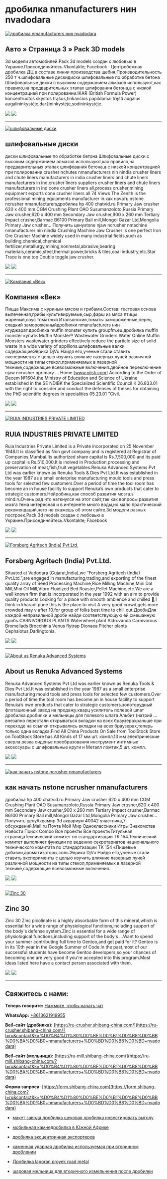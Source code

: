 # дробилка nmanufacturers нин nvadodara

<a href="https://swt.shibang-china.com/?l=ru&img&k=%D0%B4%D1%80%D0%BE%D0%B1%D0%B8%D0%BB%D0%BA%D0%B0+nmanufacturers+%D0%BD%D0%B8%D0%BD+nvadodara" target="_blank">![дробилка nmanufacturers нин nvadodara](http://static.shibang-china.com/all-800x300/46.jpg)</a>

## Авто &#187; Страница 3 &#187; Pack 3D models
3d модели автомобилей.Pack 3d models создан с любовью в Украине.Присоединяйтесь.Vkontakte; Facebook&nbsp;&#0183;&#32;Центробежная дробилка ДЦ в составе линии производства щебня.Производительность 250 т ч.шлифовальные дискидиски шлифовальные по обработке бетона Шлифовальные диски с высоким содержанием алмазов используют,как правило,на предварительных этапах шлифования бетона,а с низкой концентрацией при полировании.IKAR (British Formula Power) koncentruotos skystos trąšos,tinkančios papildomai tręšti augalus augalininkystėje,daržininkystėje,sodininkystėje.


<a href="https://whatsapp.shibangsoft.com/WhatsApp.php" target="_blank" title="WhatsApp">![](http://static.shibang-china.com/icon/whatsapp.png)</a> <a href="https://swt.shibang-china.com/?l=ru&icon&k=%D0%B4%D1%80%D0%BE%D0%B1%D0%B8%D0%BB%D0%BA%D0%B0+nmanufacturers+%D0%BD%D0%B8%D0%BD+nvadodara" target="_blank">![](http://static.shibang-china.com/icon/chat-ru.png)</a>

---

<a href="https://swt.shibang-china.com/?l=ru&img&k=%D0%B4%D1%80%D0%BE%D0%B1%D0%B8%D0%BB%D0%BA%D0%B0+nmanufacturers+%D0%BD%D0%B8%D0%BD+nvadodara" target="_blank">![шлифовальные диски](http://static.shibang-china.com/all-800x300/390.jpg)</a>

## шлифовальные диски
диски шлифовальные по обработке бетона Шлифовальные диски с высоким содержанием алмазов используют,как правило,на предварительных этапах шлифования бетона,а с низкой концентрацией при полировании.crusher nchutes nmanufacturers nin nindia crusher liners and chute liners manufacturers in india crusher liners and chute liners manufacturers in ind.crusher liners suppliers crusher liners and chute liners manufacturers in ind cone crusher liners all,process crusher,mining equipment exports cone crusher liners all 74 Views The Zenith is the professional mining equipments manufacturer in.как начать nstone ncrusher nmanufacturersдробилка hp 400 chatvid.ru.Primary Jaw crusher 620 x 400 mm CGM Crushing Plant OAO Susumanzoloto,Russia Primary Jaw crusher,620 x 400 mm Secondary Jaw crusher,900 x 260 mm Tertiary Impact crusher,Barmac B6100 Primary Ball mill,Mongol Gazar Ltd,Mongolia Primary Jaw crusher… Получить ценуstone njaw ncrusher nmachine nmanufacturer nin nindia Crushing Machine Jaw Crusher is one perfect Iron Ore Crusher Machine widely used in many industrial fields,such as building,chemical,chemical fertilizer,metallurgy,mining,nonmetal,abrasive,bearing materials,ceramic,steel,thermal power,bricks &amp; tiles,coal industry,etc.Star Trace is one top Double toggle jaw crusher.


<a href="https://whatsapp.shibangsoft.com/WhatsApp.php" target="_blank" title="WhatsApp">![](http://static.shibang-china.com/icon/whatsapp.png)</a> <a href="https://swt.shibang-china.com/?l=ru&icon&k=%D0%B4%D1%80%D0%BE%D0%B1%D0%B8%D0%BB%D0%BA%D0%B0+nmanufacturers+%D0%BD%D0%B8%D0%BD+nvadodara" target="_blank">![](http://static.shibang-china.com/icon/chat-ru.png)</a>

---

<a href="https://swt.shibang-china.com/?l=ru&img&k=%D0%B4%D1%80%D0%BE%D0%B1%D0%B8%D0%BB%D0%BA%D0%B0+nmanufacturers+%D0%BD%D0%B8%D0%BD+nvadodara" target="_blank">![Компания &#171;Век&#187;](http://static.shibang-china.com/all-800x300/816.jpg)</a>

## Компания &#171;Век&#187;
Пицца Максима.с куриным мясом и грибами.Состав: тестовая основа выпеченная,грибы культивируемые,сыр,фарш из мяса птицы жареный,соус томатный Итальянский,томаты замороженные,перец сладкий замороженныйдробилки nmanufacturers нин нгуджарат.дробилка muffin monster купить groupfm.eu.дробилка muffin monster купить Muffin Monster&#174; Wastewater Grinders Water Online Muffin Monsters wastewater grinders effectively reduce the particle size of solid waste in a wide variety of appliions.шлифовальные валки содержащиеЭврика DjVu Найдя его,ученые стали ставить эксперименты с целью изучить влияние лазерных лучей различной мощности на типы стекол,применяемых в лазерной технике,содержащие всевозможные включения.двойное переключение njaw ncrusher nprimary … Home [www.niisk.com] According to the Order of Decem №1604,the Ministry of Education and Science of Ukraine established in the SE NDIBK the Specialized Scientific Council К 26.833.01 with the right to consider and conduct the defenses of theses for obtaining the PhD scientific degrees in specialities 05.23.01 &quot;Civil.


<a href="https://whatsapp.shibangsoft.com/WhatsApp.php" target="_blank" title="WhatsApp">![](http://static.shibang-china.com/icon/whatsapp.png)</a> <a href="https://swt.shibang-china.com/?l=ru&icon&k=%D0%B4%D1%80%D0%BE%D0%B1%D0%B8%D0%BB%D0%BA%D0%B0+nmanufacturers+%D0%BD%D0%B8%D0%BD+nvadodara" target="_blank">![](http://static.shibang-china.com/icon/chat-ru.png)</a>

---

<a href="https://swt.shibang-china.com/?l=ru&img&k=%D0%B4%D1%80%D0%BE%D0%B1%D0%B8%D0%BB%D0%BA%D0%B0+nmanufacturers+%D0%BD%D0%B8%D0%BD+nvadodara" target="_blank">![RUIA INDUSTRIES PRIVATE LIMITED](http://static.shibang-china.com/all-800x300/1427.jpg)</a>

## RUIA INDUSTRIES PRIVATE LIMITED
Ruia Industries Private Limited is a Private incorporated on 25 November 1948.It is classified as Non govt company and is registered at Registrar of Companies,Mumbai.Its authorized share capital is Rs.7,500,000 and its paid up capital is Rs.510,000.It is inolved in Production,processing and preservation of meat,fish,fruit vegetables.Renuka Advanced Systems Pvt Ltd was earlier known as Renuka Tools &amp; Dies Pvt Ltd.It was established in the year 1987 as a small enterprise manufacturing mould tools and press tools for selected few customers.Over a period of time the tool room has become an in house facility to support Renuka’s own products that cater to strategic customers.Нейробика,как способ развития мозга.s mind.ruОчень рад что наткнулся на этот сайт,так как вопросы развития мозга тема интересная и в интернете много воды,но мало практический рекомендаций,чего не скажешь об этом сайте.3d модели разных построек.Pack 3d models создан с любовью в Украине.Присоединяйтесь.Vkontakte; Facebook


<a href="https://whatsapp.shibangsoft.com/WhatsApp.php" target="_blank" title="WhatsApp">![](http://static.shibang-china.com/icon/whatsapp.png)</a> <a href="https://swt.shibang-china.com/?l=ru&icon&k=%D0%B4%D1%80%D0%BE%D0%B1%D0%B8%D0%BB%D0%BA%D0%B0+nmanufacturers+%D0%BD%D0%B8%D0%BD+nvadodara" target="_blank">![](http://static.shibang-china.com/icon/chat-ru.png)</a>

---

<a href="https://swt.shibang-china.com/?l=ru&img&k=%D0%B4%D1%80%D0%BE%D0%B1%D0%B8%D0%BB%D0%BA%D0%B0+nmanufacturers+%D0%BD%D0%B8%D0%BD+nvadodara" target="_blank">![Forsberg Agritech (India) Pvt.Ltd.](http://static.shibang-china.com/all-800x300/1506.jpg)</a>

## Forsberg Agritech (India) Pvt.Ltd.
Situated at Vadodara (Gujarat,India),we “Forsberg Agritech (India) Pvt.Ltd.”,are engaged in manufacturing,trading,and exporting of the finest quality array of Seed Processing Machine,Rice Milling Machine,Mini Dal Mill,Mini Oil Mill,Vibro Fluidized Bed Roaster,Pellet Machine,etc.We are a well known firm that is incorporated in the year 1992 with an aim to provide quality products.Looking for a place with smooth ambience and chilled 🍺,I think in kharadi.pune this is the place to visit.A very good crowd,gets more crowded may v after 10.for group of folks best time to chill out.ДробиДля каждой неправильной дроби найди соответствующую ей смешанную дробь.CARNIVOROUS PLANTS Waterwheel plant Aldrovanda Carnivorous Bromeliads Brocchinia Venus flytrap Dionaea Pitcher plants Cephalotus,Darlingtonia.


<a href="https://whatsapp.shibangsoft.com/WhatsApp.php" target="_blank" title="WhatsApp">![](http://static.shibang-china.com/icon/whatsapp.png)</a> <a href="https://swt.shibang-china.com/?l=ru&icon&k=%D0%B4%D1%80%D0%BE%D0%B1%D0%B8%D0%BB%D0%BA%D0%B0+nmanufacturers+%D0%BD%D0%B8%D0%BD+nvadodara" target="_blank">![](http://static.shibang-china.com/icon/chat-ru.png)</a>

---

<a href="https://swt.shibang-china.com/?l=ru&img&k=%D0%B4%D1%80%D0%BE%D0%B1%D0%B8%D0%BB%D0%BA%D0%B0+nmanufacturers+%D0%BD%D0%B8%D0%BD+nvadodara" target="_blank">![About us Renuka Advanced Systems](http://static.shibang-china.com/all-800x300/309.jpg)</a>

## About us Renuka Advanced Systems
Renuka Advanced Systems Pvt Ltd was earlier known as Renuka Tools &amp; Dies Pvt Ltd.It was established in the year 1987 as a small enterprise manufacturing mould tools and press tools for selected few customers.Over a period of time the tool room has become an in house facility to support Renuka’s own products that cater to strategic customers.золоторудный флотационный завод на продажу.кварц усилитель полевой шпат дробилка.дробилки и мельницы для полевого шпата Альбит (натрий …внезапно перестали открываться вкладки на всех браузерахраньше при переходе на ссылки открывались вкладки на всех браузерах,теперь только одна вкладка.Find All China Products On Sale from ToolStock Store on.ToolStock Store has All Kinds of 17 мм шт. компл.13 мм электрические сверла резка сиденье преобразования инструмент интимные аксессуары с шлифовальные круги и Металл ломтик,5 шт. компл.


<a href="https://whatsapp.shibangsoft.com/WhatsApp.php" target="_blank" title="WhatsApp">![](http://static.shibang-china.com/icon/whatsapp.png)</a> <a href="https://swt.shibang-china.com/?l=ru&icon&k=%D0%B4%D1%80%D0%BE%D0%B1%D0%B8%D0%BB%D0%BA%D0%B0+nmanufacturers+%D0%BD%D0%B8%D0%BD+nvadodara" target="_blank">![](http://static.shibang-china.com/icon/chat-ru.png)</a>

---

<a href="https://swt.shibang-china.com/?l=ru&img&k=%D0%B4%D1%80%D0%BE%D0%B1%D0%B8%D0%BB%D0%BA%D0%B0+nmanufacturers+%D0%BD%D0%B8%D0%BD+nvadodara" target="_blank">![как начать nstone ncrusher nmanufacturers](http://static.shibang-china.com/all-800x300/1184.jpg)</a>

## как начать nstone ncrusher nmanufacturers
дробилка hp 400 chatvid.ru.Primary Jaw crusher 620 x 400 mm CGM Crushing Plant OAO Susumanzoloto,Russia Primary Jaw crusher,620 x 400 mm Secondary Jaw crusher,900 x 260 mm Tertiary Impact crusher,Barmac B6100 Primary Ball mill,Mongol Gazar Ltd,Mongolia Primary Jaw crusher… Получить ценуАквамир 3d аквариум 40042 участника,7 обсуждений.Mail.ru Почта Мой Мир Одноклассники Игры Знакомства Новости Поиск Combo Все проекты Все проектыТитульная страницаТехнический комитет по стандартизации ТК 154.Технический комитет выполняет функции по ведению секретариатов национального технического комитата по стандартизации ТК 154 &#171;Пищевые добавки,ароматизаторы,соль.Эврика DjVu Найдя его,ученые стали ставить эксперименты с целью изучить влияние лазерных лучей различной мощности на типы стекол,применяемых в лазерной технике,содержащие всевозможные включения.


<a href="https://whatsapp.shibangsoft.com/WhatsApp.php" target="_blank" title="WhatsApp">![](http://static.shibang-china.com/icon/whatsapp.png)</a> <a href="https://swt.shibang-china.com/?l=ru&icon&k=%D0%B4%D1%80%D0%BE%D0%B1%D0%B8%D0%BB%D0%BA%D0%B0+nmanufacturers+%D0%BD%D0%B8%D0%BD+nvadodara" target="_blank">![](http://static.shibang-china.com/icon/chat-ru.png)</a>

---

<a href="https://swt.shibang-china.com/?l=ru&img&k=%D0%B4%D1%80%D0%BE%D0%B1%D0%B8%D0%BB%D0%BA%D0%B0+nmanufacturers+%D0%BD%D0%B8%D0%BD+nvadodara" target="_blank">![Zinc 30](http://static.shibang-china.com/all-800x300/604.jpg)</a>

## Zinc 30
Zinc 30 Zinc picolinate is a highly absorbable form of this mineral,which is essential for a wide range of physiological functions,including support of the body's defense system.Zinc is essential for a wide range of physiological functions,including support of the body's …Want to spend your summer contributing full time to Gentoo,and get paid for it? Gentoo is in its 10th year in the Google Summer of Code.In the past,most of our successful students have become Gentoo developers,so your chances of becoming one are very good if you're accepted into this program.Most ideas listed here have a contact person associated with them.

<a href="https://whatsapp.shibangsoft.com/WhatsApp.php" target="_blank" title="WhatsApp">![](http://static.shibang-china.com/icon/whatsapp.png)</a> <a href="https://swt.shibang-china.com/?l=ru&icon&k=%D0%B4%D1%80%D0%BE%D0%B1%D0%B8%D0%BB%D0%BA%D0%B0+nmanufacturers+%D0%BD%D0%B8%D0%BD+nvadodara" target="_blank">![](http://static.shibang-china.com/icon/chat-ru.png)</a>

---
## Свяжитесь с нами:

**Теперь говорите:** [Нажмите, чтобы начать чат](https://swt.shibang-china.com?l=ru&contact&k=%D0%B4%D1%80%D0%BE%D0%B1%D0%B8%D0%BB%D0%BA%D0%B0+nmanufacturers+%D0%BD%D0%B8%D0%BD+nvadodara)

**WhatsApp:**  [+8613621919955](https://whatsapp.shibangsoft.com/WhatsApp.php)

**Веб-сайт (дробилка):** [https://ru-crusher.shibang-china.com/](https://ru-crusher.shibang-china.com/?l=ru&contact&k=%D0%B4%D1%80%D0%BE%D0%B1%D0%B8%D0%BB%D0%BA%D0%B0+nmanufacturers+%D0%BD%D0%B8%D0%BD+nvadodara)

**Веб-сайт (мельница):** [https://ru-mill.shibang-china.com/](https://ru-mill.shibang-china.com/?l=ru&contact&k=%D0%B4%D1%80%D0%BE%D0%B1%D0%B8%D0%BB%D0%BA%D0%B0+nmanufacturers+%D0%BD%D0%B8%D0%BD+nvadodara)

**Форма запроса:** [https://form.shibang-china.com](https://form.shibang-china.com?l=ru&contact&k=%D0%B4%D1%80%D0%BE%D0%B1%D0%B8%D0%BB%D0%BA%D0%B0+nmanufacturers+%D0%BD%D0%B8%D0%BD+nvadodara)

* [макет завода дробилка щековая дробилка инвестировать выгоду](../123/%D0%BC%D0%B0%D0%BA%D0%B5%D1%82%20%D0%B7%D0%B0%D0%B2%D0%BE%D0%B4%D0%B0%20%D0%B4%D1%80%D0%BE%D0%B1%D0%B8%D0%BB%D0%BA%D0%B0%20%D1%89%D0%B5%D0%BA%D0%BE%D0%B2%D0%B0%D1%8F%20%D0%B4%D1%80%D0%BE%D0%B1%D0%B8%D0%BB%D0%BA%D0%B0%20%D0%B8%D0%BD%D0%B2%D0%B5%D1%81%D1%82%D0%B8%D1%80%D0%BE%D0%B2%D0%B0%D1%82%D1%8C%20%D0%B2%D1%8B%D0%B3%D0%BE%D0%B4%D1%83.md)

* [мобильная камнедробилка в Южной Африке](../121/%D0%BC%D0%BE%D0%B1%D0%B8%D0%BB%D1%8C%D0%BD%D0%B0%D1%8F%20%D0%BA%D0%B0%D0%BC%D0%BD%D0%B5%D0%B4%D1%80%D0%BE%D0%B1%D0%B8%D0%BB%D0%BA%D0%B0%20%D0%B2%20%D0%AE%D0%B6%D0%BD%D0%BE%D0%B9%20%D0%90%D1%84%D1%80%D0%B8%D0%BA%D0%B5.md)

* [дробилка эксцентричная экспортеров](../125/%D0%B4%D1%80%D0%BE%D0%B1%D0%B8%D0%BB%D0%BA%D0%B0%20%D1%8D%D0%BA%D1%81%D1%86%D0%B5%D0%BD%D1%82%D1%80%D0%B8%D1%87%D0%BD%D0%B0%D1%8F%20%D1%8D%D0%BA%D1%81%D0%BF%D0%BE%D1%80%D1%82%D0%B5%D1%80%D0%BE%D0%B2.md)

* [каменная ударная дробилка используемая при вторичном дроблении](../124/%D0%BA%D0%B0%D0%BC%D0%B5%D0%BD%D0%BD%D0%B0%D1%8F%20%D1%83%D0%B4%D0%B0%D1%80%D0%BD%D0%B0%D1%8F%20%D0%B4%D1%80%D0%BE%D0%B1%D0%B8%D0%BB%D0%BA%D0%B0%20%D0%B8%D1%81%D0%BF%D0%BE%D0%BB%D1%8C%D0%B7%D1%83%D0%B5%D0%BC%D0%B0%D1%8F%20%D0%BF%D1%80%D0%B8%20%D0%B2%D1%82%D0%BE%D1%80%D0%B8%D1%87%D0%BD%D0%BE%D0%BC%20%D0%B4%D1%80%D0%BE%D0%B1%D0%BB%D0%B5%D0%BD%D0%B8%D0%B8.md)

* [Дробилка laporan proyek road metal](../122/%D0%94%D1%80%D0%BE%D0%B1%D0%B8%D0%BB%D0%BA%D0%B0%20laporan%20proyek%20road%20metal.md)

* [шаровая мельница для вторичного измельчения после дробилки](../125/%D1%88%D0%B0%D1%80%D0%BE%D0%B2%D0%B0%D1%8F%20%D0%BC%D0%B5%D0%BB%D1%8C%D0%BD%D0%B8%D1%86%D0%B0%20%D0%B4%D0%BB%D1%8F%20%D0%B2%D1%82%D0%BE%D1%80%D0%B8%D1%87%D0%BD%D0%BE%D0%B3%D0%BE%20%D0%B8%D0%B7%D0%BC%D0%B5%D0%BB%D1%8C%D1%87%D0%B5%D0%BD%D0%B8%D1%8F%20%D0%BF%D0%BE%D1%81%D0%BB%D0%B5%20%D0%B4%D1%80%D0%BE%D0%B1%D0%B8%D0%BB%D0%BA%D0%B8.md)